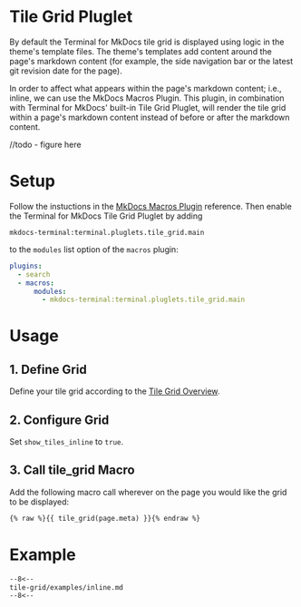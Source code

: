 # Tile Grid Pluglet

By default the Terminal for MkDocs tile grid is displayed using logic in the theme's template files.  The theme's templates add content around the page's markdown content (for example, the side navigation bar or the latest git revision date for the page).

In order to affect what appears within the page's markdown content; i.e., inline, we can use the MkDocs Macros Plugin.  This plugin, in combination with Terminal for MkDocs' built-in Tile Grid Pluglet, will render the tile grid within a page's markdown content instead of before or after the markdown content.


//todo - figure here

# Setup
Follow the instuctions in the [MkDocs Macros Plugin] reference.  Then enable the Terminal for MkDocs Tile Grid Pluglet by adding  
```text
mkdocs-terminal:terminal.pluglets.tile_grid.main
```  
to the `modules` list option of the `macros` plugin:

```yaml
plugins:
  - search
  - macros:
      modules: 
        - mkdocs-terminal:terminal.pluglets.tile_grid.main
```
[MkDocs Macros Plugin]: ../../configuration/plugins/macros

# Usage

## 1. Define Grid
Define your tile grid according to the [Tile Grid Overview].  

[Tile Grid Overview]: ../

## 2. Configure Grid  
Set `show_tiles_inline` to `true`.   

## 3. Call tile_grid Macro
Add the following macro call wherever on the page you would like the grid to be displayed:

```markdown
{% raw %}{{ tile_grid(page.meta) }}{% endraw %}
```

# Example

```markdown
--8<--
tile-grid/examples/inline.md
--8<--
```
